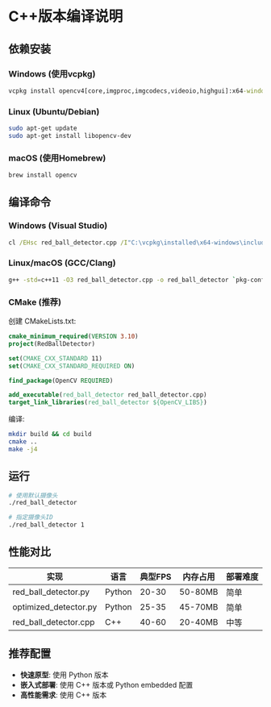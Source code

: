 # C++版本编译说明

## 依赖安装

### Windows (使用vcpkg)
```cmd
vcpkg install opencv4[core,imgproc,imgcodecs,videoio,highgui]:x64-windows
```

### Linux (Ubuntu/Debian)
```bash
sudo apt-get update
sudo apt-get install libopencv-dev
```

### macOS (使用Homebrew)
```bash
brew install opencv
```

## 编译命令

### Windows (Visual Studio)
```cmd
cl /EHsc red_ball_detector.cpp /I"C:\vcpkg\installed\x64-windows\include" /link /LIBPATH:"C:\vcpkg\installed\x64-windows\lib" opencv_core4.lib opencv_imgproc4.lib opencv_imgcodecs4.lib opencv_videoio4.lib opencv_highgui4.lib
```

### Linux/macOS (GCC/Clang)
```bash
g++ -std=c++11 -O3 red_ball_detector.cpp -o red_ball_detector `pkg-config --cflags --libs opencv4`
```

### CMake (推荐)
创建 CMakeLists.txt:
```cmake
cmake_minimum_required(VERSION 3.10)
project(RedBallDetector)

set(CMAKE_CXX_STANDARD 11)
set(CMAKE_CXX_STANDARD_REQUIRED ON)

find_package(OpenCV REQUIRED)

add_executable(red_ball_detector red_ball_detector.cpp)
target_link_libraries(red_ball_detector ${OpenCV_LIBS})
```

编译:
```bash
mkdir build && cd build
cmake ..
make -j4
```

## 运行
```bash
# 使用默认摄像头
./red_ball_detector

# 指定摄像头ID
./red_ball_detector 1
```

## 性能对比

| 实现 | 语言 | 典型FPS | 内存占用 | 部署难度 |
|------|------|---------|----------|----------|
| red_ball_detector.py | Python | 20-30 | 50-80MB | 简单 |
| optimized_detector.py | Python | 25-35 | 45-70MB | 简单 |
| red_ball_detector.cpp | C++ | 40-60 | 20-40MB | 中等 |

## 推荐配置

- **快速原型**: 使用 Python 版本
- **嵌入式部署**: 使用 C++ 版本或 Python embedded 配置
- **高性能需求**: 使用 C++ 版本
